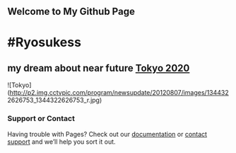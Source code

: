 ## Welcome to My Github Page

<!--You can use the [editor on GitHub](https://github.com/Ryosukess/ryosukess.github.io/edit/master/index.md) to maintain and preview the content for your website in Markdown files.-->
<!--Whenever you commit to this repository, GitHub Pages will run [Jekyll](https://jekyllrb.com/) to rebuild the pages in your site, from the content in your Markdown files.-->

<!--[]:(### Markdown)-->

<!--Markdown is a lightweight and easy-to-use syntax for styling your writing. It includes conventions for-->

<!--```markdown-->
<!--Syntax highlighted code block->

#**Ryosukess**
=========================
## my dream about near future [Tokyo 2020](https://tokyo2020.jp/en/)
![Tokyo](http://p2.img.cctvpic.com/program/newsupdate/20120807/images/1344322626753_1344322626753_r.jpg)

<!--## Header 2-->
<!--### Header 3-->

<!--- Bulleted-->
<!--- List-->

<!--1. Numbered-->
<!--2. List-->

<!--**Bold** and _Italic_ and `Code` text-->

<!--[Link](url) and ![Image](src)-->

<!--For more details see [GitHub Flavored Markdown](https://guides.github.com/features/mastering-markdown/).-->

<!--### Jekyll Themes->

<!--Your Pages site will use the layout and styles from the Jekyll theme you have selected in your [repository settings](https://github.com/Ryosukess/ryosukess.github.io/settings). The name of this theme is saved in the Jekyll `_config.yml` configuration file.-->

#**Ryosukess**
 =========================
 ## my dream about near future [Tokyo 2020](https://tokyo2020.jp/en/)
 ![Tokyo](http://p2.img.cctvpic.com/program/newsupdate/20120807/images/134432    2626753_1344322626753_r.jpg)




### Support or Contact

Having trouble with Pages? Check out our [documentation](https://help.github.com/categories/github-pages-basics/) or [contact support](https://github.com/contact) and we’ll help you sort it out.
